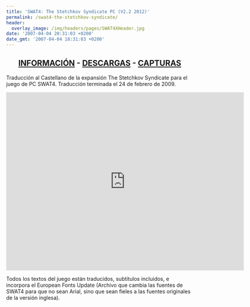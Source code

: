 ```yaml
---
title: 'SWAT4: The Stetchkov Syndicate PC (V2.2 2012)'
permalink: /swat4-the-stetchkov-syndicate/
header:
  overlay_image: /img/headers/pages/SWAT4XHeader.jpg
date: '2007-04-04 20:31:03 +0200'
date_gmt: '2007-04-04 18:31:03 +0200'
---
```

<h2 style="text-align: center;"><strong><a href="/swat4-the-stetchkov-syndicate/informacion/">INFORMACIÓN</a> - <a href="/swat4-the-stetchkov-syndicate/descargar/">DESCARGAS</a> - <a href="/swat4-the-stetchkov-syndicate/capturas/">CAPTURAS</a></strong></h2>

Traducción al Castellano de la expansión The Stetchkov Syndicate para el juego de PC 
SWAT4. Traducción terminada el 24 de febrero de 2009.

<center><iframe width="640" height="480" src="https://www.youtube-nocookie.com/embed/CrarQ3syDo8?rel=0" frameborder="0" allow="accelerometer; autoplay; encrypted-media; gyroscope; picture-in-picture" allowfullscreen></iframe></center>

Todos los textos del juego están traducidos, subtitulos incluidos, e incorpora el European Fonts 
Update (Archivo que cambia las fuentes de SWAT4 para que no sean Arial, sino que sean fieles a 
las fuentes originales de la versión inglesa).
